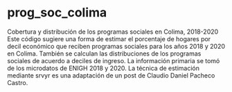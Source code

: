 # prog_soc_colima
Cobertura y distribución de los programas sociales en Colima, 2018-2020
Este código sugiere una forma de estimar el porcentaje de hogares por decil económico que reciben programas sociales para los años 2018 y 2020 en Colima. También se calculan las distribuciones de los programas sociales de acuerdo a deciles de ingreso.
La información primaria se tomó de los microdatos de ENIGH 2018 y 2020. La técnica de estimación mediante srvyr es una adaptación de un post de Claudio Daniel Pacheco Castro.
